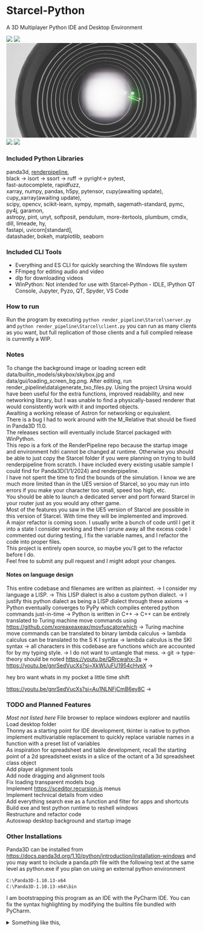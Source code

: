 # Starcel-Python
A 3D Multiplayer Python IDE and Desktop Environment

![](images/4.png)
![](images/1.png)
![](images/5.png)
![](images/2.png)
![](images/3.png)

### Included Python Libraries
panda3d, [renderpipeline](https://github.com/tobspr/RenderPipeline),\
black -> isort -> ssort -> ruff -> pyright-> pytest,\
fast-autocomplete, rapidfuzz,\
xarray, numpy, pandas, h5py, pytensor, cupy(awaiting update), cupy_xarray(awaiting update),\
scipy, opencv, scikit-learn, sympy, mpmath, sagemath-standard, pymc, py4j, garamon,\
astropy, pint, unyt, softposit, pendulum, more-itertools, plumbum, cmdix, dill, limeade, hy,\
fastapi, uvicorn[standard],\
datashader, bokeh, matplotlib, seaborn

### Included CLI Tools
* Everything and ES CLI for quickly searching the Windows file system
* FFmpeg for editing audio and video
* dlp for downloading videos
* WinPython: Not intended for use with Starcel-Python - IDLE, IPython QT Console, Jupyter, Pyzo, QT, Spyder, VS Code

### How to run
Run the program by executing ```python render_pipeline\Starcel\server.py``` and ```python render_pipeline\Starcel\client.py``` you can run as many clients as you want, but full replication of those clients and a full compiled release is currently a WIP. 

### Notes
To change the background image or loading screen edit data/builtin_models/skybox/skybox.jpg and data/gui/loading_screen_bg.png. After editing, run render_pipeline\data\generate_txo_files.py. 
Using the project Ursina would have been useful for the extra functions, improved readability, and new networking library, but I was unable to find a physically-based renderer that would consistently work with it and imported objects. \
Awaiting a working release of Astron for networking or equivalent. \
There is a bug I had to work around with the M_Relative that should be fixed in Panda3D 11.0. \
The releases section will eventually include Starcel packaged with WinPython. \
This repo is a fork of the RenderPipeline repo because the startup image and environment hdri cannot be changed at runtime. Otherwise you should be able to just copy the Starcel folder if you were planning on trying to build renderpipeline from scratch. I have included every existing usable sample I could find for Panda3D(1/1/2024) and renderpipeline. \
I have not spent the time to find the bounds of the simulation. I know we are much more limited than in the UE5 version of Starcel, so you may run into errors if you make your character too small, speed too high, etc. \
You should be able to launch a dedicated server and port forward Starcel in your router just as you would any other game.\
Most of the features you saw in the UE5 version of Starcel are possible in this version of Starcel. With time they will be implemented and improved.\
A major refactor is coming soon. I usually write a bunch of code until I get it into a state I consider working and then I prune away all the excess code I commented out during testing, I fix the variable names, and I refactor the code into proper files. \
This project is entirely open source, so maybe you'll get to the refactor before I do. \
Feel free to submit any pull request and I might adopt your changes. 

#### Notes on language design
This entire codebase and filenames are written as plaintext. -> 
I consider my language a LISP. -> 
This LISP dialect is also a custom python dialect. -> 
I justify this python dialect as being a LISP dialect through these axioms -> 
Python eventually converges to PyPy which compiles entered python commands just-in-time -> 
Python is written in C++ -> 
C++ can be entirely translated to Turing machine move commands using https://github.com/xoreaxeaxeax/movfuscatorwhich -> 
Turing machine move commands can be translated to binary lambda calculus -> 
lambda calculus can be translated to the S K I syntax -> 
lambda calculus is the SKI syntax -> 
all characters in this codebase are functions which are accounted for by my typing style. -> 
I do not want to untangle that mess. -> 
git -> 
type-theory should be noted https://youtu.be/QRrcwahx-3s -> 
https://youtu.be/gnrSedVucXs?si=XkWUuFU1954cHyeX ->


hey bro want whats in my pocket 
a little time shift 

https://youtu.be/gnrSedVucXs?si=Au1NLNFjCmB6ey8C ->

### TODO and Planned Features
*Most not listed here*
File browser to replace windows explorer and nautilis\
Load desktop folder\
Thonny as a starting point for IDE development, tkinter is native to python\
implement multivariable replacement to quickly replace variable names in a function with a preset list of variables\
As inspiration for spreadsheet and table development, recall the starting point of a 2d spreadsheet exists in a slice of the octant of a 3d spreadsheet class object\
Add player alignment tools\
Add node dragging and alignment tools\
Fix loading transparent models bug\
Implement https://sceditor.recursion.is menus\
Implement technical details from video\
Add everything search exe as a function and filter for apps and shortcuts\
Build exe and test python runtime to reshell windows\
Restructure and refactor code\
Autoswap desktop background and startup image


### Other Installations
Panda3D can be installed from https://docs.panda3d.org/1.10/python/introduction/installation-windows and you may want to include a panda.pth file with the following text at the same level as python.exe if you plan on using an external python environment
```
C:\Panda3D-1.10.13-x64
C:\Panda3D-1.10.13-x64\bin
```

I am bootstrapping this program as an IDE with the PyCharm IDE. You can fix the syntax highlighting by modifying the builtins file bundled with PyCharm. 
<details>
<summary>Something like this, </summary>
<p>
<pre><code>
from panda3d.core import NodePath, VirtualFileSystem
from direct.showbase.ShowBase import ShowBase
from direct.directnotify.DirectNotify import DirectNotify
from direct.showbase.Messenger import Messenger
from direct.task.Task import TaskManager
from direct.showbase.Loader import Loader
# There are some other builtins but their use is a lot more unusual so they aren't included here.
base: ShowBase
messenger: Messenger
taskMgr: TaskManager
render: NodePath
camera: NodePath
render2d: NodePath
aspect2d: NodePath
hidden: NodePath
loader: Loader
vfs: VirtualFileSystem
</code></pre>
copied into <code>pycharm_Install_Path/plugins/python/helpers/typeshed/stdlib/builtins.pyi</code>
</details>